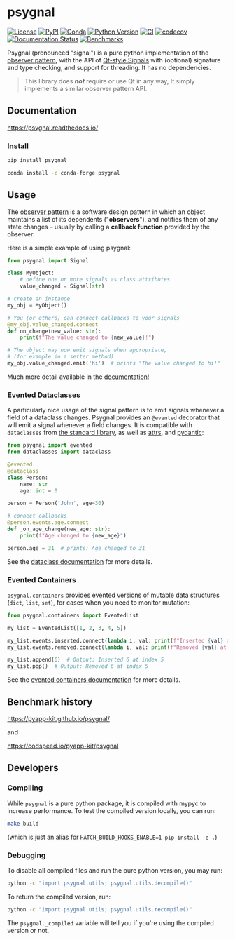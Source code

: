 # psygnal

[![License](https://img.shields.io/pypi/l/psygnal.svg?color=green)](https://github.com/pyapp-kit/psygnal/raw/master/LICENSE)
[![PyPI](https://img.shields.io/pypi/v/psygnal.svg?color=green)](https://pypi.org/project/psygnal)
[![Conda](https://img.shields.io/conda/v/conda-forge/psygnal)](https://github.com/conda-forge/psygnal-feedstock)
[![Python Version](https://img.shields.io/pypi/pyversions/psygnal.svg?color=green)](https://python.org)
[![CI](https://github.com/pyapp-kit/psygnal/actions/workflows/test.yml/badge.svg)](https://github.com/pyapp-kit/psygnal/actions/workflows/test.yml)
[![codecov](https://codecov.io/gh/pyapp-kit/psygnal/branch/main/graph/badge.svg?token=qGnz9GXpEb)](https://codecov.io/gh/pyapp-kit/psygnal)
[![Documentation Status](https://readthedocs.org/projects/psygnal/badge/?version=latest)](https://psygnal.readthedocs.io/en/latest/?badge=latest)
[![Benchmarks](https://img.shields.io/badge/⏱-codspeed-%23FF7B53)](https://codspeed.io/pyapp-kit/psygnal)

Psygnal (pronounced "signal") is a pure python implementation of the [observer
pattern](https://en.wikipedia.org/wiki/Observer_pattern), with the API of
[Qt-style Signals](https://doc.qt.io/qt-5/signalsandslots.html) with (optional)
signature and type checking, and support for threading.  It has no dependencies.

> This library does ***not*** require or use Qt in any way, It simply implements
> a similar observer pattern API.

## Documentation

https://psygnal.readthedocs.io/

### Install

```sh
pip install psygnal
```

```sh
conda install -c conda-forge psygnal
```

## Usage

The [observer pattern](https://en.wikipedia.org/wiki/Observer_pattern) is a software design pattern in which an object maintains a list of its dependents ("**observers**"), and notifies them of any state changes – usually by calling a **callback function** provided by the observer.

Here is a simple example of using psygnal:

```python
from psygnal import Signal

class MyObject:
    # define one or more signals as class attributes
    value_changed = Signal(str)

# create an instance
my_obj = MyObject()

# You (or others) can connect callbacks to your signals
@my_obj.value_changed.connect
def on_change(new_value: str):
    print(f"The value changed to {new_value}!")

# The object may now emit signals when appropriate,
# (for example in a setter method)
my_obj.value_changed.emit('hi')  # prints "The value changed to hi!"
```

Much more detail available in the [documentation](https://psygnal.readthedocs.io/)!

### Evented Dataclasses

A particularly nice usage of the signal pattern is to emit signals whenever a
field of a dataclass changes. Psygnal provides an `@evented` decorator that will
emit a signal whenever a field changes.  It is compatible with `dataclasses`
from [the standard library](https://docs.python.org/3/library/dataclasses.html),
as well as [attrs](https://www.attrs.org/en/stable/), and
[pydantic](https://pydantic-docs.helpmanual.io):

```python
from psygnal import evented
from dataclasses import dataclass

@evented
@dataclass
class Person:
    name: str
    age: int = 0

person = Person('John', age=30)

# connect callbacks
@person.events.age.connect
def _on_age_change(new_age: str):
    print(f"Age changed to {new_age}")

person.age = 31  # prints: Age changed to 31
```

See the [dataclass documentation](https://psygnal.readthedocs.io/en/latest/dataclasses/) for more details.

### Evented Containers

`psygnal.containers` provides evented versions of mutable data structures
(`dict`, `list`, `set`), for cases when you need to monitor mutation:

```python
from psygnal.containers import EventedList

my_list = EventedList([1, 2, 3, 4, 5])

my_list.events.inserted.connect(lambda i, val: print(f"Inserted {val} at index {i}"))
my_list.events.removed.connect(lambda i, val: print(f"Removed {val} at index {i}"))

my_list.append(6)  # Output: Inserted 6 at index 5
my_list.pop()  # Output: Removed 6 at index 5
```

See the
[evented containers documentation](https://psygnal.readthedocs.io/en/latest/API/containers/)
for more details.

## Benchmark history

https://pyapp-kit.github.io/psygnal/

and

https://codspeed.io/pyapp-kit/psygnal

## Developers

### Compiling

While `psygnal` is a pure python package, it is compiled with mypyc to increase
performance.  To test the compiled version locally, you can run:

```bash
make build
```

(which is just an alias for `HATCH_BUILD_HOOKS_ENABLE=1 pip install -e .`)

### Debugging

 To disable all compiled files and run the pure python version,
you may run:

```bash
python -c "import psygnal.utils; psygnal.utils.decompile()"
```

To return the compiled version, run:

```bash
python -c "import psygnal.utils; psygnal.utils.recompile()"
```

The `psygnal._compiled` variable will tell you if you're using the compiled
version or not.
